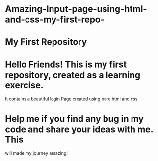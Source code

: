 # Amazing-Input-page-using-html-and-css-my-first-repo-
# My First Repository
# Hello Friends! This is my first repository, created as a learning exercise. 
It contains a beautiful login Page created using pure html and css
# Help me if you find any bug in my code and share your ideas with me. This
will made my journey amazing!
